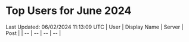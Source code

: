 # Top Users for June 2024
Last Updated: 06/02/2024 11:13:09 UTC
| User | Display Name | Server | Post |
| -- | -- | -- | -- |
